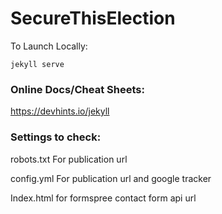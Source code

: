 # SecureThisElection

To Launch Locally:
```
jekyll serve
```

### Online Docs/Cheat Sheets:

https://devhints.io/jekyll

### Settings to check:

robots.txt For publication url

config.yml For publication url and google tracker

Index.html for formspree contact form api url
